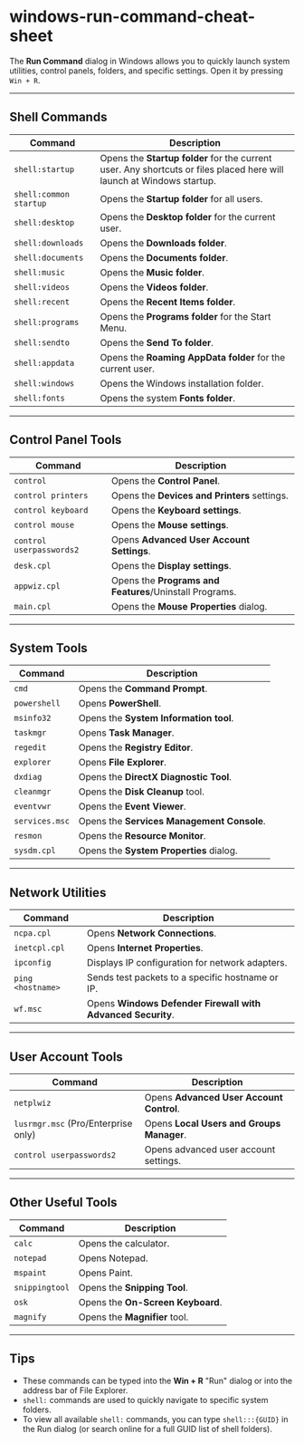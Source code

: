 # windows-run-command-cheat-sheet

The **Run Command** dialog in Windows allows you to quickly launch system utilities, control panels, folders, and specific settings. Open it by pressing `Win + R`.

---

## **Shell Commands**

| Command                | Description                                        |
|------------------------|----------------------------------------------------|
| `shell:startup`        | Opens the **Startup folder** for the current user. Any shortcuts or files placed here will launch at Windows startup. |
| `shell:common startup` | Opens the **Startup folder** for all users.        |
| `shell:desktop`        | Opens the **Desktop folder** for the current user. |
| `shell:downloads`      | Opens the **Downloads folder**.                    |
| `shell:documents`      | Opens the **Documents folder**.                    |
| `shell:music`          | Opens the **Music folder**.                        |
| `shell:videos`         | Opens the **Videos folder**.                       |
| `shell:recent`         | Opens the **Recent Items folder**.                 |
| `shell:programs`       | Opens the **Programs folder** for the Start Menu.  |
| `shell:sendto`         | Opens the **Send To folder**.                      |
| `shell:appdata`        | Opens the **Roaming AppData folder** for the current user. |
| `shell:windows`        | Opens the Windows installation folder.             |
| `shell:fonts`          | Opens the system **Fonts folder**.                 |

---

## **Control Panel Tools**

| Command        | Description                                    |
|----------------|------------------------------------------------|
| `control`      | Opens the **Control Panel**.                  |
| `control printers` | Opens the **Devices and Printers** settings. |
| `control keyboard` | Opens the **Keyboard settings**.           |
| `control mouse`    | Opens the **Mouse settings**.              |
| `control userpasswords2` | Opens **Advanced User Account Settings**. |
| `desk.cpl`     | Opens the **Display settings**.                |
| `appwiz.cpl`   | Opens the **Programs and Features**/Uninstall Programs. |
| `main.cpl`     | Opens the **Mouse Properties** dialog.         |

---

## **System Tools**

| Command                | Description                                    |
|------------------------|------------------------------------------------|
| `cmd`                  | Opens the **Command Prompt**.                 |
| `powershell`           | Opens **PowerShell**.                         |
| `msinfo32`             | Opens the **System Information tool**.        |
| `taskmgr`              | Opens **Task Manager**.                       |
| `regedit`              | Opens the **Registry Editor**.                |
| `explorer`             | Opens **File Explorer**.                      |
| `dxdiag`               | Opens the **DirectX Diagnostic Tool**.        |
| `cleanmgr`             | Opens the **Disk Cleanup** tool.              |
| `eventvwr`             | Opens the **Event Viewer**.                   |
| `services.msc`         | Opens the **Services Management Console**.    |
| `resmon`               | Opens the **Resource Monitor**.               |
| `sysdm.cpl`            | Opens the **System Properties** dialog.       |

---

## **Network Utilities**

| Command            | Description                                    |
|--------------------|------------------------------------------------|
| `ncpa.cpl`         | Opens **Network Connections**.                |
| `inetcpl.cpl`      | Opens **Internet Properties**.                |
| `ipconfig`         | Displays IP configuration for network adapters. |
| `ping <hostname>`  | Sends test packets to a specific hostname or IP. |
| `wf.msc`           | Opens **Windows Defender Firewall with Advanced Security**. |

---

## **User Account Tools**

| Command                    | Description                                    |
|----------------------------|------------------------------------------------|
| `netplwiz`                 | Opens **Advanced User Account Control**.      |
| `lusrmgr.msc` (Pro/Enterprise only) | Opens **Local Users and Groups Manager**. |
| `control userpasswords2`   | Opens advanced user account settings.         |

---

## **Other Useful Tools**

| Command           | Description                                    |
|-------------------|------------------------------------------------|
| `calc`            | Opens the calculator.                         |
| `notepad`         | Opens Notepad.                                |
| `mspaint`         | Opens Paint.                                  |
| `snippingtool`    | Opens the **Snipping Tool**.                  |
| `osk`             | Opens the **On-Screen Keyboard**.             |
| `magnify`         | Opens the **Magnifier** tool.                 |

---

## **Tips** 
- These commands can be typed into the **Win + R** "Run" dialog or into the address bar of File Explorer.
- `shell:` commands are used to quickly navigate to specific system folders.
- To view all available `shell:` commands, you can type `shell:::{GUID}` in the Run dialog (or search online for a full GUID list of shell folders).
